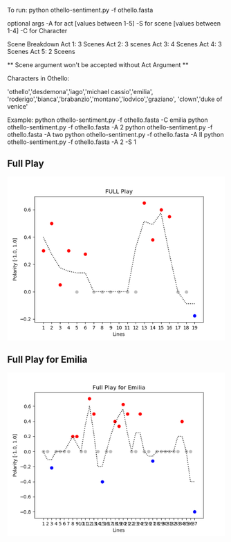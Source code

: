 To run:
python othello-sentiment.py -f othello.fasta 

optional args
-A for act [values between 1-5]
-S for scene [values between 1-4]
-C for Character

Scene Breakdown
Act 1: 3 Scenes
Act 2: 3 scenes
Act 3: 4 Scenes
Act 4: 3 Scenes
Act 5: 2 Sceens

** Scene argument won't be accepted without Act Argument **

Characters in Othello:

'othello','desdemona','iago','michael cassio','emilia', 
'roderigo','bianca','brabanzio','montano','lodvico','graziano', 
'clown','duke of venice'

Example:
python othello-sentiment.py -f othello.fasta -C emilia
python othello-sentiment.py -f othello.fasta -A 2
python othello-sentiment.py -f othello.fasta -A two
python othello-sentiment.py -f othello.fasta -A II
python othello-sentiment.py -f othello.fasta -A 2 -S 1

## Full Play
<img src=https://github.com/naveen21553/othello-sentiment/blob/master/FULL%20Play.png/>

## Full Play for Emilia
<img src=https://github.com/naveen21553/othello-sentiment/blob/master/Full%20Play%20for%20Emilia.png/>
